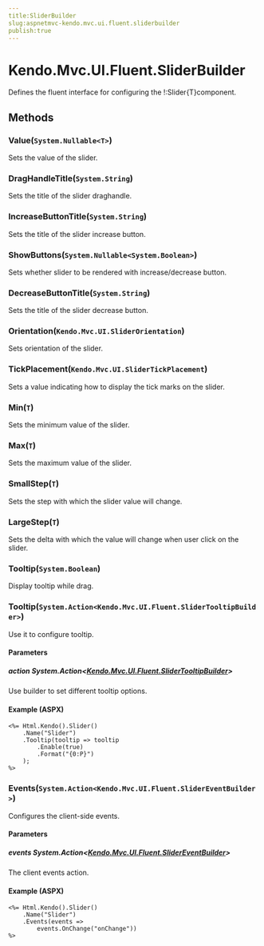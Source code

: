 ```yaml
---
title:SliderBuilder
slug:aspnetmvc-kendo.mvc.ui.fluent.sliderbuilder
publish:true
---
```


# Kendo.Mvc.UI.Fluent.SliderBuilder
Defines the fluent interface for configuring the !:Slider{T}component.



## Methods

### Value(`System.Nullable<T>`)
Sets the value of the slider.





### DragHandleTitle(`System.String`)
Sets the title of the slider draghandle.





### IncreaseButtonTitle(`System.String`)
Sets the title of the slider increase button.





### ShowButtons(`System.Nullable<System.Boolean>`)
Sets whether slider to be rendered with increase/decrease button.





### DecreaseButtonTitle(`System.String`)
Sets the title of the slider decrease button.





### Orientation(`Kendo.Mvc.UI.SliderOrientation`)
Sets orientation of the slider.





### TickPlacement(`Kendo.Mvc.UI.SliderTickPlacement`)
Sets a value indicating how to display the tick marks on the slider.





### Min(`T`)
Sets the minimum value of the slider.





### Max(`T`)
Sets the maximum value of the slider.





### SmallStep(`T`)
Sets the step with which the slider value will change.





### LargeStep(`T`)
Sets the delta with which the value will change when user click on the slider.





### Tooltip(`System.Boolean`)
Display tooltip while drag.





### Tooltip(`System.Action<Kendo.Mvc.UI.Fluent.SliderTooltipBuilder>`)
Use it to configure tooltip.


#### Parameters

##### action System.Action<[Kendo.Mvc.UI.Fluent.SliderTooltipBuilder](/api/wrappers/aspnet-mvc/Kendo.Mvc.UI.Fluent/SliderTooltipBuilder)>
Use builder to set different tooltip options.




#### Example (ASPX)
    <%= Html.Kendo().Slider()
        .Name("Slider")
        .Tooltip(tooltip => tooltip
            .Enable(true)
            .Format("{0:P}")
        );
    %>


### Events(`System.Action<Kendo.Mvc.UI.Fluent.SliderEventBuilder>`)
Configures the client-side events.


#### Parameters

##### events System.Action<[Kendo.Mvc.UI.Fluent.SliderEventBuilder](/api/wrappers/aspnet-mvc/Kendo.Mvc.UI.Fluent/SliderEventBuilder)>
The client events action.




#### Example (ASPX)
    <%= Html.Kendo().Slider()
        .Name("Slider")
        .Events(events =>
            events.OnChange("onChange"))
    %>



